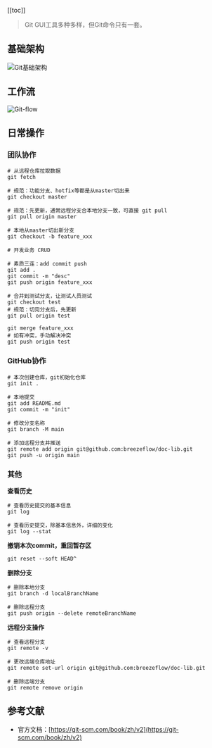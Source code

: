 [[toc]]

> Git GUI工具多种多样，但Git命令只有一套。

## 基础架构

![Git基础架构](~@img/utils/git-status.png)

## 工作流

![Git-flow](~@img/utils/git-flow.png)

## 日常操作

### 团队协作
```shell
# 从远程仓库拉取数据
git fetch

# 规范：功能分支、hotfix等都是从master切出来
git checkout master

# 规范：先更新，通常远程分支合本地分支一致，可直接 git pull
git pull origin master 

# 本地从master切出新分支
git checkout -b feature_xxx

# 开发业务 CRUD

# 素质三连：add commit push 
git add .
git commit -m "desc"
git push origin feature_xxx

# 合并到测试分支，让测试人员测试
git checkout test
# 规范：切完分支后，先更新
git pull origin test

git merge feature_xxx
# 如有冲突，手动解决冲突
git push origin test
```

### GitHub协作

```shell
# 本次创建仓库，git初始化仓库
git init .

# 本地提交
git add README.md
git commit -m "init"

# 修改分支名称
git branch -M main

# 添加远程分支并推送
git remote add origin git@github.com:breezeflow/doc-lib.git
git push -u origin main
```

### 其他

**查看历史**
```shell
# 查看历史提交的基本信息
git log

# 查看历史提交，除基本信息外，详细的变化
git log --stat
```

**撤销本次commit，重回暂存区**
```shell
git reset --soft HEAD^
```

**删除分支**
```shell
# 删除本地分支
git branch -d localBranchName

# 删除远程分支
git push origin --delete remoteBranchName
```

**远程分支操作**
```shell
# 查看远程分支
git remote -v

# 更改远端仓库地址
git remote set-url origin git@github.com:breezeflow/doc-lib.git

# 删除远端分支
git remote remove origin
```


## 参考文献

- 官方文档：[https://git-scm.com/book/zh/v2](https://git-scm.com/book/zh/v2)